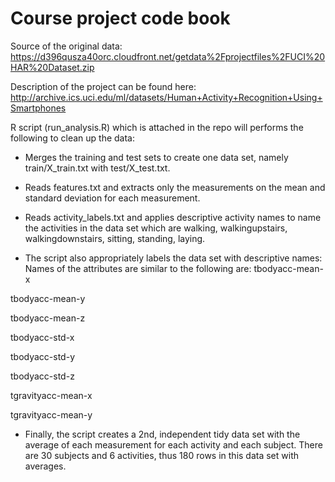 # Course project code book

Source of the original data: https://d396qusza40orc.cloudfront.net/getdata%2Fprojectfiles%2FUCI%20HAR%20Dataset.zip

Description of the project can be found here: http://archive.ics.uci.edu/ml/datasets/Human+Activity+Recognition+Using+Smartphones

R script (run_analysis.R) which is attached in the repo will performs the following to clean up the data:

* Merges the training and test sets to create one data set, namely train/X_train.txt with test/X_test.txt.

* Reads features.txt and extracts only the measurements on the mean and standard deviation for each measurement.

* Reads activity_labels.txt and applies descriptive activity names to name the activities in the data set which are walking, walkingupstairs, walkingdownstairs, sitting, standing, laying.

* The script also appropriately labels the data set with descriptive names: Names of the attributes are similar to the following are:
tbodyacc-mean-x 

tbodyacc-mean-y 

tbodyacc-mean-z 

tbodyacc-std-x 

tbodyacc-std-y 

tbodyacc-std-z 

tgravityacc-mean-x 

tgravityacc-mean-y

* Finally, the script creates a 2nd, independent tidy data set with the average of each measurement for each activity and each subject. There are 30 subjects and 6 activities, thus 180 rows in this data set with averages.